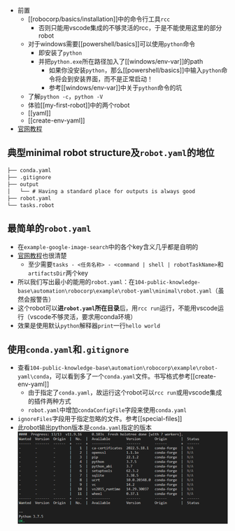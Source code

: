 - 前置
  - [[robocorp/basics/installation]]中的命令行工具`rcc`
    - 否则只能用vscode集成的不够灵活的rcc，于是不能使用这里的部分robot
  - 对于windows需要[[powershell/basics]]可以使用`python`命令
    - 即安装了`python`
    - 并把`python.exe`所在路径加入了[[windows/env-var]]的path
      - 如果你没安装`python`，那么[[powershell/basics]]中输入`python`命令将会到安装界面，而不是正常启动！
      - 参考[[windows/env-var]]中关于`python`命令的坑
  - 了解`python -c`，`python -V`
  - 体验[[my-first-robot]]中的两个robot
  - [[yaml]]
  - [[create-env-yaml]]
- [官网教程](https://robocorp.com/docs/setup/robot-structure)
## 典型minimal robot structure及`robot.yaml`的地位
```text
├── conda.yaml
├── .gitignore
├── output
│   └── # Having a standard place for outputs is always good
├── robot.yaml
└── tasks.robot
```
## 最简单的`robot.yaml`
- 在`example-google-image-search`中的各个key含义几乎都是自明的
- [官网教程](https://robocorp.com/docs/setup/robot-yaml-format)也很清楚
  - 至少需要`tasks - <任务名称> - <command | shell | robotTaskName>`和`artifactsDir`两个key
- 所以我们写出最小的能用的`robot.yaml`：在`104-public-knowledge-base\automation\robocorp\example\robot-yaml\minimal\robot.yaml`（虽然会报警告）
- 这个robot可以**进`robot.yaml`所在目录**后，用`rcc run`运行，不能用vscode运行（vscode不够灵活，要求用conda环境）
- 效果是使用默认`python`解释器`print`一行`hello world`
## 使用`conda.yaml`和`.gitignore`
- 查看`104-public-knowledge-base\automation\robocorp\example\robot-yaml\conda`，可以看到多了一个`conda.yaml`文件。书写格式参考[[create-env-yaml]]
  - 由于指定了`conda.yaml`，故运行这个robot可以`rcc run`或用vscode集成的插件两种方式
  - `robot.yaml`中增加`condaConfigFile`字段来使用`conda.yaml`
- `ignoreFiles`字段用于指定忽略的文件。参考[[special-files]]
- 此robot输出python版本是`conda.yaml`指定的版本
![](conda-yaml-example.png)